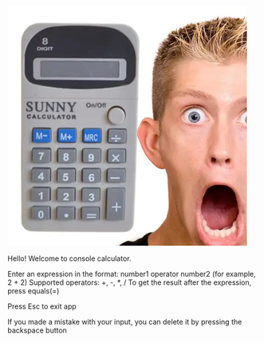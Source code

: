![Calculator](https://raw.githubusercontent.com/WipeRrr/MyCalculator/master/897.webp)

Hello! Welcome to  console calculator.

Enter an expression in the format: number1 operator number2 (for example, 2 + 2)
Supported operators: +, -, *, /
To get the result after the expression, press equals(=)

Press Esc to exit app

If you made a mistake with your input, you can delete it by pressing the backspace button
